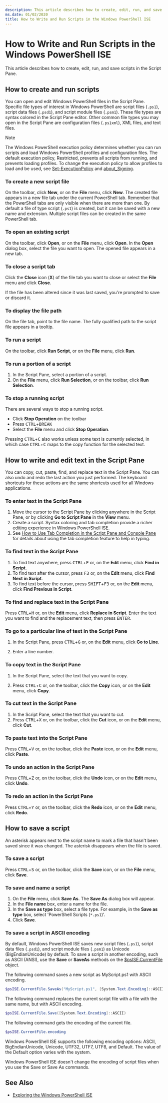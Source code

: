 ```yaml
---
description: This article describes how to create, edit, run, and save scripts in the Script Pane.
ms.date: 01/02/2020
title: How to Write and Run Scripts in the Windows PowerShell ISE
---
```


# How to Write and Run Scripts in the Windows PowerShell ISE

This article describes how to create, edit, run, and save scripts in the Script Pane.

## How to create and run scripts

You can open and edit Windows PowerShell files in the Script Pane. Specific file types of interest
in Windows PowerShell are script files (`.ps1`), script data files (`.psd1`), and script module
files (`.psm1`). These file types are syntax colored in the Script Pane editor. Other common file
types you may open in the Script Pane are configuration files (`.ps1xml`), XML files, and text
files.

> [!NOTE]
> The Windows PowerShell execution policy determines whether you can run scripts and load Windows
> PowerShell profiles and configuration files. The default execution policy, Restricted, prevents
> all scripts from running, and prevents loading profiles. To change the execution policy to allow
> profiles to load and be used, see
> [Set-ExecutionPolicy](/powershell/module/microsoft.powershell.security/set-executionpolicy) and
> [about_Signing](/powershell/module/microsoft.powershell.core/about/about_signing).

### To create a new script file

On the toolbar, click **New**, or on the **File** menu, click **New**. The created file appears in
a new file tab under the current PowerShell tab. Remember that the PowerShell tabs are only visible
when there are more than one. By default a file of type script (`.ps1`) is created, but it can be
saved with a new name and extension. Multiple script files can be created in the same PowerShell
tab.

### To open an existing script

On the toolbar, click **Open**, or on the **File** menu, click **Open**. In the **Open** dialog
box, select the file you want to open. The opened file appears in a new tab.

### To close a script tab

Click the **Close** icon (**X**) of the file tab you want to close or select the **File** menu and
click **Close**.

If the file has been altered since it was last saved, you're prompted to save or discard it.

### To display the file path

On the file tab, point to the file name. The fully qualified path to the script file appears in a
tooltip.

### To run a script

On the toolbar, click **Run Script**, or on the **File** menu, click **Run**.

### To run a portion of a script

1. In the Script Pane, select a portion of a script.
2. On the **File** menu, click **Run Selection**, or on the toolbar, click **Run Selection**.

### To stop a running script

There are several ways to stop a running script.

- Click **Stop Operation** on the toolbar
- Press <kbd>CTRL</kbd>+<kbd>BREAK</kbd>
- Select the **File** menu and click **Stop Operation**.

Pressing <kbd>CTRL</kbd>+<kbd>C</kbd> also works unless some text is currently selected, in which
case <kbd>CTRL</kbd>+<kbd>C</kbd> maps to the copy function for the selected text.

## How to write and edit text in the Script Pane

You can copy, cut, paste, find, and replace text in the Script Pane. You can also undo and redo the
last action you just performed. The keyboard shortcuts for these actions are the same shortcuts
used for all Windows applications.

### To enter text in the Script Pane

1. Move the cursor to the Script Pane by clicking anywhere in the Script Pane, or by clicking **Go
   to Script Pane** in the **View** menu.
2. Create a script. Syntax coloring and tab completion provide a richer editing experience in
   Windows PowerShell ISE.
3. See [How to Use Tab Completion in the Script Pane and Console Pane](How-to-Use-Tab-Completion-in-the-Script-Pane-and-Console-Pane.md)
   for details about using the tab completion feature to help in typing.

### To find text in the Script Pane

1. To find text anywhere, press <kbd>CTRL</kbd>+<kbd>F</kbd> or, on the **Edit** menu, click **Find
   in Script**.
2. To find text after the cursor, press <kbd>F3</kbd> or, on the **Edit** menu, click **Find Next in
   Script**.
3. To find text before the cursor, press <kbd>SHIFT</kbd>+<kbd>F3</kbd> or, on the **Edit** menu,
   click **Find Previous in Script**.

### To find and replace text in the Script Pane

Press <kbd>CTRL</kbd>+<kbd>H</kbd> or, on the **Edit** menu, click **Replace in Script**. Enter the
text you want to find and the replacement text, then press <kbd>ENTER</kbd>.

### To go to a particular line of text in the Script Pane

1. In the Script Pane, press <kbd>CTRL</kbd>+<kbd>G</kbd> or, on the **Edit** menu, click **Go to
   Line**.

2. Enter a line number.

### To copy text in the Script Pane

1. In the Script Pane, select the text that you want to copy.

2. Press <kbd>CTRL</kbd>+<kbd>C</kbd> or, on the toolbar, click the **Copy** icon, or on the
   **Edit** menu, click **Copy**.

### To cut text in the Script Pane

1. In the Script Pane, select the text that you want to cut.
2. Press <kbd>CTRL</kbd>+<kbd>X</kbd> or, on the toolbar, click the **Cut** icon, or on the **Edit**
   menu, click **Cut**.

### To paste text into the Script Pane

Press <kbd>CTRL</kbd>+<kbd>V</kbd> or, on the toolbar, click the **Paste** icon, or on the **Edit**
menu, click **Paste**.

### To undo an action in the Script Pane

Press <kbd>CTRL</kbd>+<kbd>Z</kbd> or, on the toolbar, click the **Undo** icon, or on the **Edit**
menu, click **Undo**.

### To redo an action in the Script Pane

Press <kbd>CTRL</kbd>+<kbd>Y</kbd> or, on the toolbar, click the **Redo** icon, or on the **Edit**
menu, click **Redo**.

## How to save a script

An asterisk appears next to the script name to mark a file that hasn't been saved since it was
changed. The asterisk disappears when the file is saved.

### To save a script

Press <kbd>CTRL</kbd>+<kbd>S</kbd> or, on the toolbar, click the **Save** icon, or on the **File**
menu, click **Save**.

### To save and name a script

1. On the **File** menu, click **Save As**. The **Save As** dialog box will appear.
2. In the **File name** box, enter a name for the file.
3. In the **Save as type** box, select a file type. For example, in the **Save as type** box,
   select 'PowerShell Scripts (`*.ps1`)'.
4. Click **Save**.

### To save a script in ASCII encoding

By default, Windows PowerShell ISE saves new script files (`.ps1`), script data files (`.psd1`), and
script module files (`.psm1`) as Unicode (BigEndianUnicode) by default. To save a script in another
encoding, such as ASCII (ANSI), use the **Save** or **SaveAs** methods on the
[$psISE.CurrentFile](object-model/the-ise-object-model-hierarchy.md) object.

The following command saves a new script as MyScript.ps1 with ASCII encoding.

```powershell
$psISE.CurrentFile.SaveAs("MyScript.ps1", [System.Text.Encoding]::ASCII)
```

The following command replaces the current script file with a file with the same name, but with
ASCII encoding.

```powershell
$psISE.CurrentFile.Save([System.Text.Encoding]::ASCII)
```

The following command gets the encoding of the current file.

```powershell
$psISE.CurrentFile.encoding
```

Windows PowerShell ISE supports the following encoding options: ASCII, BigEndianUnicode, Unicode,
UTF32, UTF7, UTF8, and Default. The value of the Default option varies with the system.

Windows PowerShell ISE doesn't change the encoding of script files when you use the Save or
Save As commands.

## See Also

- [Exploring the Windows PowerShell ISE](exploring-the-windows-powershell-ise.md)
